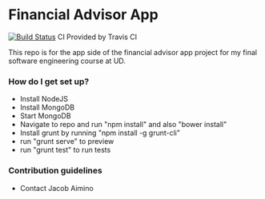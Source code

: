 # Financial Advisor App #
[![Build Status](https://travis-ci.org/jaaimino/financial-advisor-app.svg?branch=master)](https://travis-ci.org/jaaimino/financial-advisor-app)
CI Provided by Travis CI

This repo is for the app side of the financial advisor app project for my final software engineering
course at UD.

### How do I get set up? ###

* Install NodeJS
* Install MongoDB
* Start MongoDB
* Navigate to repo and run "npm install" and also "bower install"
* Install grunt by running "npm install -g grunt-cli"
* run "grunt serve" to preview
* run "grunt test" to run tests

### Contribution guidelines ###

* Contact Jacob Aimino
